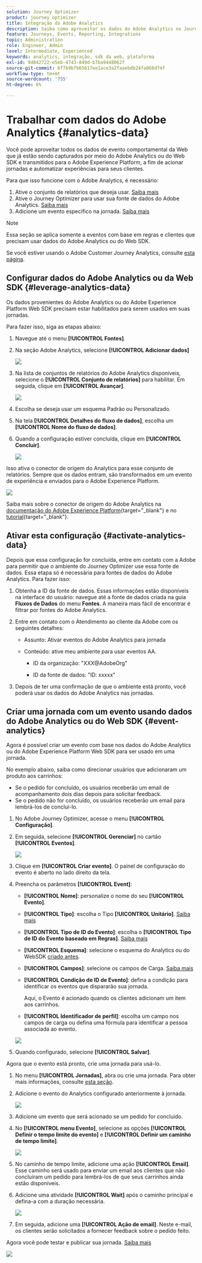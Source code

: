 ```yaml
---
solution: Journey Optimizer
product: journey optimizer
title: Integração do Adobe Analytics
description: Saiba como aproveitar os dados do Adobe Analytics no Journey Optimizer
feature: Journeys, Events, Reporting, Integrations
topic: Administration
role: Engineer, Admin
level: Intermediate, Experienced
keywords: analytics, integração, sdk da web, plataforma
exl-id: 9d842722-e5eb-4743-849d-b7ba9448062f
source-git-commit: 6f7b9bfb65617ee1ace3a2faaebdb24fa068d74f
workflow-type: tm+mt
source-wordcount: '755'
ht-degree: 6%

---
```


# Trabalhar com dados do Adobe Analytics {#analytics-data}

Você pode aproveitar todos os dados de evento comportamental da Web que já estão sendo capturados por meio do Adobe Analytics ou do Web SDK e transmitidos para o Adobe Experience Platform, a fim de acionar jornadas e automatizar experiências para seus clientes.

Para que isso funcione com o Adobe Analytics, é necessário:

1. Ative o conjunto de relatórios que deseja usar. [Saiba mais](#leverage-analytics-data)
1. Ative o Journey Optimizer para usar sua fonte de dados do Adobe Analytics. [Saiba mais](#activate-analytics-data)
1. Adicione um evento específico na jornada. [Saiba mais](#event-analytic)

>[!NOTE]
>
>Essa seção se aplica somente a eventos com base em regras e clientes que precisam usar dados do Adobe Analytics ou do Web SDK.
> 
>Se você estiver usando o Adobe Customer Journey Analytics, consulte [esta página](../reports/cja-ajo.md).
>

## Configurar dados do Adobe Analytics ou da Web SDK {#leverage-analytics-data}

Os dados provenientes do Adobe Analytics ou do Adobe Experience Platform Web SDK precisam estar habilitados para serem usados em suas jornadas.

Para fazer isso, siga as etapas abaixo:

1. Navegue até o menu **[!UICONTROL Fontes]**.

1. Na seção Adobe Analytics, selecione **[!UICONTROL Adicionar dados]**

   ![](assets/ajo-aa_1.png)

1. Na lista de conjuntos de relatórios do Adobe Analytics disponíveis, selecione o **[!UICONTROL Conjunto de relatórios]** para habilitar. Em seguida, clique em **[!UICONTROL Avançar]**.

   ![](assets/ajo-aa_2.png)

1. Escolha se deseja usar um esquema Padrão ou Personalizado.

1. Na tela **[!UICONTROL Detalhes do fluxo de dados]**, escolha um **[!UICONTROL Nome do fluxo de dados]**.

1. Quando a configuração estiver concluída, clique em **[!UICONTROL Concluir]**.

   ![](assets/ajo-aa_3.png)

Isso ativa o conector de origem do Analytics para esse conjunto de relatórios. Sempre que os dados entram, são transformados em um evento de experiência e enviados para o Adobe Experience Platform.

![](assets/ajo-aa_4.png)

Saiba mais sobre o conector de origem do Adobe Analytics na [documentação do Adobe Experience Platform](https://experienceleague.adobe.com/docs/experience-platform/sources/connectors/adobe-applications/analytics.html?lang=pt-BR){target="_blank"} e no [tutorial](https://experienceleague.adobe.com/docs/experience-platform/sources/ui-tutorials/create/adobe-applications/analytics.html?lang=pt-BR){target="_blank"}.

## Ativar esta configuração {#activate-analytics-data}

Depois que essa configuração for concluída, entre em contato com a Adobe para permitir que o ambiente do Journey Optimizer use essa fonte de dados. Essa etapa só é necessária para fontes de dados do Adobe Analytics. Para fazer isso:

1. Obtenha a ID da fonte de dados. Essas informações estão disponíveis na interface do usuário: navegue até a fonte de dados criada na guia **Fluxos de Dados** do menu **Fontes**. A maneira mais fácil de encontrar é filtrar por fontes do Adobe Analytics.
1. Entre em contato com o Atendimento ao cliente da Adobe com os seguintes detalhes:

   * Assunto: Ativar eventos do Adobe Analytics para jornada

   * Conteúdo: ative meu ambiente para usar eventos AA.

      * ID da organização: &quot;XXX@AdobeOrg&quot;

      * ID da fonte de dados: &quot;ID: xxxxx&quot;

1. Depois de ter uma confirmação de que o ambiente está pronto, você poderá usar os dados do Adobe Analytics nas jornadas.

## Criar uma jornada com um evento usando dados do Adobe Analytics ou do Web SDK {#event-analytics}

Agora é possível criar um evento com base nos dados do Adobe Analytics ou do Adobe Experience Platform Web SDK para ser usado em uma jornada.

No exemplo abaixo, saiba como direcionar usuários que adicionaram um produto aos carrinhos:

* Se o pedido for concluído, os usuários receberão um email de acompanhamento dois dias depois para solicitar feedback.
* Se o pedido não for concluído, os usuários receberão um email para lembrá-los de concluí-lo.

1. No Adobe Journey Optimizer, acesse o menu **[!UICONTROL Configuração]**.

1. Em seguida, selecione **[!UICONTROL Gerenciar]** no cartão **[!UICONTROL Eventos]**.

   ![](assets/ajo-aa_5.png)

1. Clique em **[!UICONTROL Criar evento]**. O painel de configuração do evento é aberto no lado direito da tela.

1. Preencha os parâmetros **[!UICONTROL Event]**:

   * **[!UICONTROL Nome]**: personalize o nome do seu **[!UICONTROL Evento]**.
   * **[!UICONTROL Tipo]**: escolha o Tipo **[!UICONTROL Unitário]**. [Saiba mais](../event/about-events.md)
   * **[!UICONTROL Tipo de ID do Evento]**: escolha o **[!UICONTROL Tipo de ID do Evento baseado em Regras]**. [Saiba mais](../event/about-events.md#event-id-type)
   * **[!UICONTROL Esquema]**: selecione o esquema do Analytics ou do WebSDK [criado antes](#leverage-analytics-data).
   * **[!UICONTROL Campos]**: selecione os campos de Carga. [Saiba mais](../event/about-creating.md#define-the-payload-fields)
   * **[!UICONTROL Condição de ID de Evento]**: defina a condição para identificar os eventos que dispararão sua jornada.

     Aqui, o Evento é acionado quando os clientes adicionam um item aos carrinhos.
   * **[!UICONTROL Identificador de perfil]**: escolha um campo nos campos de carga ou defina uma fórmula para identificar a pessoa associada ao evento.

   ![](assets/ajo-aa_6.png)

1. Quando configurado, selecione **[!UICONTROL Salvar]**.

Agora que o evento está pronto, crie uma jornada para usá-lo.

1. No menu **[!UICONTROL Jornadas]**, abra ou crie uma jornada. Para obter mais informações, consulte [esta seção](../building-journeys/journey-gs.md).

1. Adicione o evento do Analytics configurado anteriormente à jornada.

   ![](assets/ajo-aa_8.png)

1. Adicione um evento que será acionado se um pedido for concluído.

1. No **[!UICONTROL menu Evento]**, selecione as opções **[!UICONTROL Definir o tempo limite do evento]** e **[!UICONTROL Definir um caminho de tempo limite]**.

   ![](assets/ajo-aa_9.png)

1. No caminho de tempo limite, adicione uma ação **[!UICONTROL Email]**. Esse caminho será usado para enviar um email aos clientes que não concluíram um pedido para lembrá-los de que seus carrinhos ainda estão disponíveis.

1. Adicione uma atividade **[!UICONTROL Wait]** após o caminho principal e defina-a com a duração necessária.

   ![](assets/ajo-aa_10.png)

1. Em seguida, adicione uma **[!UICONTROL Ação de email]**. Neste e-mail, os clientes serão solicitados a fornecer feedback sobre o pedido feito.

Agora você pode testar e publicar sua jornada. [Saiba mais](../building-journeys/publishing-the-journey.md)

![](assets/ajo-aa_7.png)
